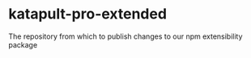 # katapult-pro-extended
The repository from which to publish changes to our npm extensibility package
